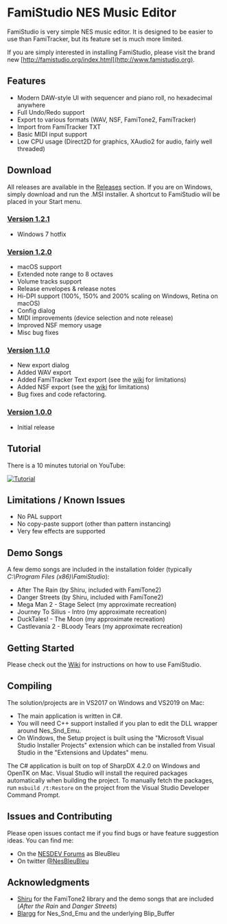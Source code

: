 # FamiStudio NES Music Editor
FamiStudio is very simple NES music editor. It is designed to be easier to use than FamiTracker, but its feature set is much more limited.

If you are simply interested in installing FamiStudio, please visit the brand new [http://famistudio.org/index.html](http://www.famistudio.org).

## Features
- Modern DAW-style UI with sequencer and piano roll, no hexadecimal anywhere
- Full Undo/Redo support
- Export to various formats (WAV, NSF, FamiTone2, FamiTracker)
- Import from FamiTracker TXT
- Basic MIDI input support 
- Low CPU usage (Direct2D for graphics, XAudio2 for audio, fairly well threaded)

## Download
All releases are available in the [Releases](https://github.com/BleuBleu/FamiStudio/releases) section. If you are on Windows, simply download and run the .MSI installer. A shortcut to FamiStudio will be placed in your Start menu.

### [Version 1.2.1](https://github.com/BleuBleu/FamiStudio/releases/tag/1.2.1)
- Windows 7 hotfix

### [Version 1.2.0](https://github.com/BleuBleu/FamiStudio/releases/tag/1.2.0)
- macOS support 
- Extended note range to 8 octaves
- Volume tracks support
- Release envelopes & release notes
- Hi-DPI support (100%, 150% and 200% scaling on Windows, Retina on macOS)
- Config dialog
- MIDI improvements (device selection and note release)
- Improved NSF memory usage
- Misc bug fixes

### [Version 1.1.0](https://github.com/BleuBleu/FamiStudio/releases/tag/1.1.0)
- New export dialog
- Added WAV export
- Added FamiTracker Text export (see the [wiki](https://github.com/BleuBleu/FamiStudio/wiki) for limitations)
- Added NSF export (see the [wiki](https://github.com/BleuBleu/FamiStudio/wiki) for limitations)
- Bug fixes and code refactoring.

### [Version 1.0.0](https://github.com/BleuBleu/FamiStudio/releases/tag/1.0.0)
- Initial release

## Tutorial
There is a 10 minutes tutorial on YouTube:

[![Tutorial](https://github.com/BleuBleu/FamiStudio/blob/master/Wiki/Video.png)](https://www.youtube.com/watch?v=_unlyRlsbcM)

## Limitations / Known Issues 
- No PAL support
- No copy-paste support (other than pattern instancing)
- Very few effects are supported

## Demo Songs
A few demo songs are included in the installation folder (typically _C:\Program Files (x86)\FamiStudio_):
- After The Rain (by Shiru, included with FamiTone2)
- Danger Streets (by Shiru, included with FamiTone2)
- Mega Man 2 - Stage Select (my approximate recreation)
- Journey To Silius - Intro (my approximate recreation)
- DuckTales! - The Moon (my approximate recreation)
- Castlevania 2 - BLoody Tears (my approximate recreation)

## Getting Started
Please check out the [Wiki](https://github.com/BleuBleu/FamiStudio/wiki) for instructions on how to use FamiStudio.

## Compiling
The solution/projects are in VS2017 on Windows and VS2019 on Mac:
- The main application is written in C#.
- You will need C++ support installed if you plan to edit the DLL wrapper around Nes_Snd_Emu.
- On Windows, the Setup project is built using the "Microsoft Visual Studio Installer Projects" extension which can be installed from Visual Studio in the "Extensions and Updates" menu.

The C# application is built on top of SharpDX 4.2.0 on Windows and OpenTK on Mac. Visual Studio will install the required packages automatically when building the project.
To manually fetch the packages, run `msbuild /t:Restore` on the project from the Visual Studio Developer Command Prompt.

## Issues and Contributing
Please open issues contact me if you find bugs or have feature suggestion ideas. 
You can find me:
- On the [NESDEV Forums](https://forums.nesdev.com/) as BleuBleu 
- On twitter [@NesBleuBleu](http://www.twitter.com/nesbleubleu)

## Acknowledgments
- [Shiru](https://shiru.untergrund.net/code.shtml) for the FamiTone2 library and the demo songs that are included (_After the Rain_ and _Danger Streets_)
- [Blargg](http://www.slack.net/~ant/) for Nes_Snd_Emu and the underlying Blip_Buffer

